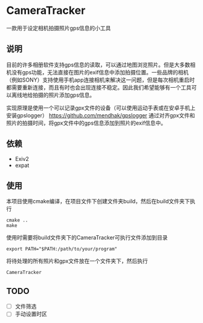 # CameraTracker
一款用于设定相机拍摄照片gps信息的小工具

## 说明
目前的许多相册软件支持gps信息的读取，可以通过地图浏览照片。但是大多数相机没有gps功能，无法直接在图片的exif信息中添加拍摄位置。一些品牌的相机（例如SONY）支持使用手机app连接相机来解决这一问题，但是每次相机重启时都需要重新连接，而且有时也会出现连接不稳定。因此我们希望能够有一个工具可以离线地给拍摄的照片添加gps信息。

实现原理是使用一个可以记录gpx文件的设备（可以使用运动手表或在安卓手机上安装gpslogger）
https://github.com/mendhak/gpslogger
通过对齐gpx文件和照片的拍摄时间，将gpx文件中的gps信息添加到照片的exif信息中。

## 依赖
- Exiv2
- expat

## 使用
本项目使用cmake编译，在项目文件下创建文件夹build，然后在build文件夹下执行
```shell
cmake ..
make
```
使用时需要将build文件夹下的CameraTracker可执行文件添加到目录
```shell
export PATH="$PATH:/path/to/your/program"
```
将待处理的所有照片和gpx文件放在一个文件夹下，然后执行
```
CameraTracker
```

## TODO
- [ ] 文件筛选
- [ ] 手动设置时区

